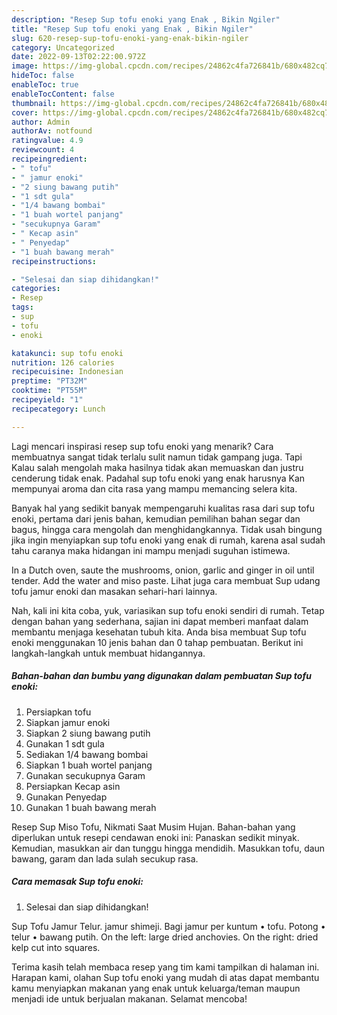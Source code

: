 ```yaml
---
description: "Resep Sup tofu enoki yang Enak , Bikin Ngiler"
title: "Resep Sup tofu enoki yang Enak , Bikin Ngiler"
slug: 620-resep-sup-tofu-enoki-yang-enak-bikin-ngiler
category: Uncategorized
date: 2022-09-13T02:22:00.972Z
image: https://img-global.cpcdn.com/recipes/24862c4fa726841b/680x482cq70/sup-tofu-enoki-foto-resep-utama.jpg
hideToc: false
enableToc: true
enableTocContent: false
thumbnail: https://img-global.cpcdn.com/recipes/24862c4fa726841b/680x482cq70/sup-tofu-enoki-foto-resep-utama.jpg
cover: https://img-global.cpcdn.com/recipes/24862c4fa726841b/680x482cq70/sup-tofu-enoki-foto-resep-utama.jpg
author: Admin
authorAv: notfound
ratingvalue: 4.9
reviewcount: 4
recipeingredient:
- " tofu"
- " jamur enoki"
- "2 siung bawang putih"
- "1 sdt gula"
- "1/4 bawang bombai"
- "1 buah wortel panjang"
- "secukupnya Garam"
- " Kecap asin"
- " Penyedap"
- "1 buah bawang merah"
recipeinstructions:

- "Selesai dan siap dihidangkan!"
categories:
- Resep
tags:
- sup
- tofu
- enoki

katakunci: sup tofu enoki 
nutrition: 126 calories
recipecuisine: Indonesian
preptime: "PT32M"
cooktime: "PT55M"
recipeyield: "1"
recipecategory: Lunch

---
```



Lagi mencari inspirasi resep sup tofu enoki yang menarik? Cara membuatnya sangat tidak terlalu sulit namun tidak gampang juga. Tapi Kalau salah mengolah maka hasilnya tidak akan memuaskan dan justru cenderung tidak enak. Padahal sup tofu enoki yang enak harusnya Kan mempunyai aroma dan cita rasa yang mampu memancing selera kita.


Banyak hal yang sedikit banyak mempengaruhi kualitas rasa dari sup tofu enoki, pertama dari jenis bahan, kemudian pemilihan bahan segar dan bagus, hingga cara mengolah dan menghidangkannya. Tidak usah bingung jika ingin menyiapkan sup tofu enoki yang enak di rumah, karena asal sudah tahu caranya maka hidangan ini mampu menjadi suguhan istimewa.

In a Dutch oven, saute the mushrooms, onion, garlic and ginger in oil until tender. Add the water and miso paste. Lihat juga cara membuat Sup udang tofu jamur enoki dan masakan sehari-hari lainnya.


Nah, kali ini kita coba, yuk, variasikan sup tofu enoki sendiri di rumah. Tetap dengan bahan yang sederhana, sajian ini dapat memberi manfaat dalam membantu menjaga kesehatan tubuh kita. Anda bisa membuat Sup tofu enoki menggunakan 10 jenis bahan dan 0 tahap pembuatan. Berikut ini langkah-langkah untuk membuat hidangannya.

<!--inarticleads1-->

##### Bahan-bahan dan bumbu yang digunakan dalam pembuatan Sup tofu enoki:

1. Persiapkan  tofu
1. Siapkan  jamur enoki
1. Siapkan 2 siung bawang putih
1. Gunakan 1 sdt gula
1. Sediakan 1/4 bawang bombai
1. Siapkan 1 buah wortel panjang
1. Gunakan secukupnya Garam
1. Persiapkan  Kecap asin
1. Gunakan  Penyedap
1. Gunakan 1 buah bawang merah


Resep Sup Miso Tofu, Nikmati Saat Musim Hujan. Bahan-bahan yang diperlukan untuk resepi cendawan enoki ini: Panaskan sedikit minyak. Kemudian, masukkan air dan tunggu hingga mendidih. Masukkan tofu, daun bawang, garam dan lada sulah secukup rasa. 

<!--inarticleads2-->

##### Cara memasak Sup tofu enoki:


1. Selesai dan siap dihidangkan!

Sup Tofu Jamur Telur. jamur shimeji. Bagi jamur per kuntum • tofu. Potong • telur • bawang putih. On the left: large dried anchovies. On the right: dried kelp cut into squares. 

Terima kasih telah membaca resep yang tim kami tampilkan di halaman ini. Harapan kami, olahan Sup tofu enoki yang mudah di atas dapat membantu kamu menyiapkan makanan yang enak untuk keluarga/teman maupun menjadi ide untuk berjualan makanan. Selamat mencoba!
